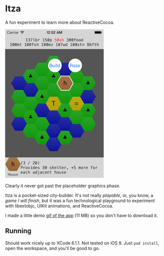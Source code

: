 # Itza

A fun experiment to learn more about ReactiveCocoa.

![](screenshot.png)

Clearly it never got past the placeholder graphics phase.

Itza is a pocket-sized city-builder. It's not really *playable*, or, you know, a *game I will finish*, but it was a fun technological playground to experiment with libextobjc, UIKit animations, and ReactiveCocoa.

I made a little demo [gif of the app](demo.gif) (11 MB) so you don't have to download it.

## Running

Should work nicely up to XCode 6.1.1. Not tested on iOS 8. Just `pod install`, open the workspace, and you'll be good to go.
